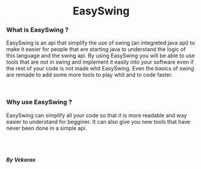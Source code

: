 <h1 style="text-align:center"> EasySwing </h1>
<h3> What is EasySwing ? </h3>
<p>
  EasySwing is an api that simplify the use of swing (an integreted java api) to make it easier for people that are starting java to understand the logic of this language and the swing api. By using EasySwing you will be able to use tools that are not in swing and implement it easily into your software even if the rest of your code is not made whit EasySwing. Even the basics of swing are remade to add  some more tools to play whit and to code faster.
 </p>
 <br/>
 <h3> Why use EasySwing ? </h3>
 <p>
    EasySwing can simplify all your code so that it is more readable and way easier to understand for begginer. It can also give you new tools that have never been done in a simple api.
 </p>
<br/>
<br/>
<h5> By Vekorax <h5>
